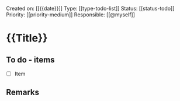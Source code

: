 Created on: [[{{date}}]]
Type: [[type-todo-list]]
Status: [[status-todo]]
Priority: [[priority-medium]]
Responsible: [[@myself]]
# {{Title}}

## To do - items

- [ ] Item

## Remarks